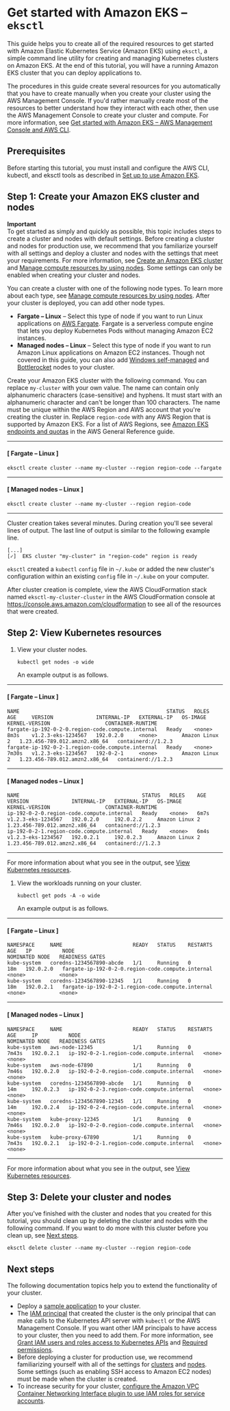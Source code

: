 # Get started with Amazon EKS – `eksctl`<a name="getting-started-eksctl"></a>

This guide helps you to create all of the required resources to get started with Amazon Elastic Kubernetes Service \(Amazon EKS\) using `eksctl`, a simple command line utility for creating and managing Kubernetes clusters on Amazon EKS\. At the end of this tutorial, you will have a running Amazon EKS cluster that you can deploy applications to\. 

The procedures in this guide create several resources for you automatically that you have to create manually when you create your cluster using the AWS Management Console\. If you'd rather manually create most of the resources to better understand how they interact with each other, then use the AWS Management Console to create your cluster and compute\. For more information, see [Get started with Amazon EKS – AWS Management Console and AWS CLI](getting-started-console.md)\.

## Prerequisites<a name="eksctl-prereqs"></a>

Before starting this tutorial, you must install and configure the AWS CLI, kubectl, and eksctl tools as described in [Set up to use Amazon EKS](setting-up.md)\.

## Step 1: Create your Amazon EKS cluster and nodes<a name="create-cluster-gs-eksctl"></a>

**Important**  
To get started as simply and quickly as possible, this topic includes steps to create a cluster and nodes with default settings\. Before creating a cluster and nodes for production use, we recommend that you familiarize yourself with all settings and deploy a cluster and nodes with the settings that meet your requirements\. For more information, see [Create an Amazon EKS cluster](create-cluster.md) and [Manage compute resources by using nodes](eks-compute.md)\. Some settings can only be enabled when creating your cluster and nodes\.

You can create a cluster with one of the following node types\. To learn more about each type, see [Manage compute resources by using nodes](eks-compute.md)\. After your cluster is deployed, you can add other node types\.
+ **Fargate – Linux** – Select this type of node if you want to run Linux applications on [AWS Fargate](fargate.md)\. Fargate is a serverless compute engine that lets you deploy Kubernetes Pods without managing Amazon EC2 instances\.
+ **Managed nodes – Linux** – Select this type of node if you want to run Amazon Linux applications on Amazon EC2 instances\. Though not covered in this guide, you can also add [Windows self\-managed](launch-windows-workers.md) and [Bottlerocket](launch-node-bottlerocket.md) nodes to your cluster\.

Create your Amazon EKS cluster with the following command\. You can replace `my-cluster` with your own value\. The name can contain only alphanumeric characters \(case\-sensitive\) and hyphens\. It must start with an alphanumeric character and can't be longer than 100 characters\. The name must be unique within the AWS Region and AWS account that you're creating the cluster in\. Replace `region-code` with any AWS Region that is supported by Amazon EKS\. For a list of AWS Regions, see [Amazon EKS endpoints and quotas](https://docs.aws.amazon.com/general/latest/gr/eks.html) in the AWS General Reference guide\.

------
#### [ Fargate – Linux ]

```
eksctl create cluster --name my-cluster --region region-code --fargate
```

------
#### [ Managed nodes – Linux ]

```
eksctl create cluster --name my-cluster --region region-code
```

------

Cluster creation takes several minutes\. During creation you'll see several lines of output\. The last line of output is similar to the following example line\.

```
[...]
[✓]  EKS cluster "my-cluster" in "region-code" region is ready
```

`eksctl` created a `kubectl` `config` file in `~/.kube` or added the new cluster's configuration within an existing `config` file in `~/.kube` on your computer\.

After cluster creation is complete, view the AWS CloudFormation stack named `eksctl-my-cluster-cluster` in the AWS CloudFormation console at [https://console\.aws\.amazon\.com/cloudformation](https://console.aws.amazon.com/cloudformation/) to see all of the resources that were created\.

## Step 2: View Kubernetes resources<a name="gs-eksctl-view-resources"></a>

1. View your cluster nodes\.

   ```
   kubectl get nodes -o wide
   ```

   An example output is as follows\.

------
#### [ Fargate – Linux ]

   ```
   NAME                                                STATUS   ROLES    AGE     VERSION              INTERNAL-IP   EXTERNAL-IP   OS-IMAGE         KERNEL-VERSION                  CONTAINER-RUNTIME
   fargate-ip-192-0-2-0.region-code.compute.internal   Ready    <none>   8m3s    v1.2.3-eks-1234567   192.0.2.0     <none>        Amazon Linux 2   1.23.456-789.012.amzn2.x86_64   containerd://1.2.3
   fargate-ip-192-0-2-1.region-code.compute.internal   Ready    <none>   7m30s   v1.2.3-eks-1234567   192-0-2-1     <none>        Amazon Linux 2   1.23.456-789.012.amzn2.x86_64   containerd://1.2.3
   ```

------
#### [ Managed nodes – Linux ]

   ```
   NAME                                        STATUS   ROLES    AGE    VERSION              INTERNAL-IP   EXTERNAL-IP   OS-IMAGE         KERNEL-VERSION                  CONTAINER-RUNTIME
   ip-192-0-2-0.region-code.compute.internal   Ready    <none>   6m7s   v1.2.3-eks-1234567   192.0.2.0     192.0.2.2     Amazon Linux 2   1.23.456-789.012.amzn2.x86_64   containerd://1.2.3
   ip-192-0-2-1.region-code.compute.internal   Ready    <none>   6m4s   v1.2.3-eks-1234567   192.0.2.1     192.0.2.3     Amazon Linux 2   1.23.456-789.012.amzn2.x86_64   containerd://1.2.3
   ```

------

   For more information about what you see in the output, see [View Kubernetes resources](view-kubernetes-resources.md)\.

1. View the workloads running on your cluster\.

   ```
   kubectl get pods -A -o wide
   ```

   An example output is as follows\.

------
#### [ Fargate – Linux ]

   ```
   NAMESPACE     NAME                       READY   STATUS    RESTARTS   AGE   IP          NODE                                                NOMINATED NODE   READINESS GATES
   kube-system   coredns-1234567890-abcde   1/1     Running   0          18m   192.0.2.0   fargate-ip-192-0-2-0.region-code.compute.internal   <none>           <none>
   kube-system   coredns-1234567890-12345   1/1     Running   0          18m   192.0.2.1   fargate-ip-192-0-2-1.region-code.compute.internal   <none>           <none>
   ```

------
#### [ Managed nodes – Linux ]

   ```
   NAMESPACE     NAME                       READY   STATUS    RESTARTS   AGE     IP          NODE                                        NOMINATED NODE   READINESS GATES
   kube-system   aws-node-12345             1/1     Running   0          7m43s   192.0.2.1   ip-192-0-2-1.region-code.compute.internal   <none>           <none>
   kube-system   aws-node-67890             1/1     Running   0          7m46s   192.0.2.0   ip-192-0-2-0.region-code.compute.internal   <none>           <none>
   kube-system   coredns-1234567890-abcde   1/1     Running   0          14m     192.0.2.3   ip-192-0-2-3.region-code.compute.internal   <none>           <none>
   kube-system   coredns-1234567890-12345   1/1     Running   0          14m     192.0.2.4   ip-192-0-2-4.region-code.compute.internal   <none>           <none>
   kube-system   kube-proxy-12345           1/1     Running   0          7m46s   192.0.2.0   ip-192-0-2-0.region-code.compute.internal   <none>           <none>
   kube-system   kube-proxy-67890           1/1     Running   0          7m43s   192.0.2.1   ip-192-0-2-1.region-code.compute.internal   <none>           <none>
   ```

------

   For more information about what you see in the output, see [View Kubernetes resources](view-kubernetes-resources.md)\.

## Step 3: Delete your cluster and nodes<a name="gs-eksctl-clean-up"></a>

After you've finished with the cluster and nodes that you created for this tutorial, you should clean up by deleting the cluster and nodes with the following command\. If you want to do more with this cluster before you clean up, see [Next steps](#gs-eksctl-next-steps)\.

```
eksctl delete cluster --name my-cluster --region region-code
```

## Next steps<a name="gs-eksctl-next-steps"></a>

The following documentation topics help you to extend the functionality of your cluster\.
+ Deploy a [sample application](sample-deployment.md) to your cluster\.
+ The [IAM principal](https://docs.aws.amazon.com/IAM/latest/UserGuide/id_roles.html#iam-term-principal) that created the cluster is the only principal that can make calls to the Kubernetes API server with `kubectl` or the AWS Management Console\. If you want other IAM principals to have access to your cluster, then you need to add them\. For more information, see [Grant IAM users and roles access to Kubernetes APIs](grant-k8s-access.md) and [Required permissions](view-kubernetes-resources.md#view-kubernetes-resources-permissions)\.
+ Before deploying a cluster for production use, we recommend familiarizing yourself with all of the settings for [clusters](create-cluster.md) and [nodes](eks-compute.md)\. Some settings \(such as enabling SSH access to Amazon EC2 nodes\) must be made when the cluster is created\.
+ To increase security for your cluster, [configure the Amazon VPC Container Networking Interface plugin to use IAM roles for service accounts](cni-iam-role.md)\.